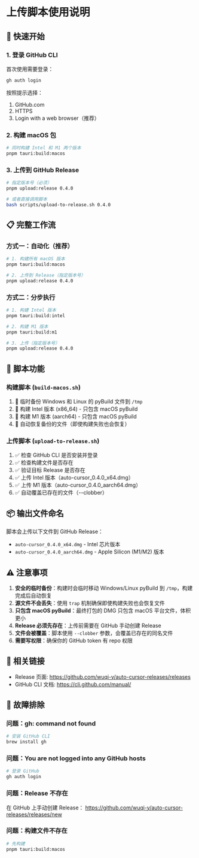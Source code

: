 # 上传脚本使用说明

## 🚀 快速开始

### 1. 登录 GitHub CLI

首次使用需要登录：

```bash
gh auth login
```

按照提示选择：
1. GitHub.com
2. HTTPS
3. Login with a web browser（推荐）

### 2. 构建 macOS 包

```bash
# 同时构建 Intel 和 M1 两个版本
pnpm tauri:build:macos
```

### 3. 上传到 GitHub Release

```bash
# 指定版本号（必须）
pnpm upload:release 0.4.0

# 或者直接调用脚本
bash scripts/upload-to-release.sh 0.4.0
```

## 📋 完整工作流

### 方式一：自动化（推荐）

```bash
# 1. 构建所有 macOS 版本
pnpm tauri:build:macos

# 2. 上传到 Release（指定版本号）
pnpm upload:release 0.4.0
```

### 方式二：分步执行

```bash
# 1. 构建 Intel 版本
pnpm tauri:build:intel

# 2. 构建 M1 版本
pnpm tauri:build:m1

# 3. 上传（指定版本号）
pnpm upload:release 0.4.0
```

## 🔧 脚本功能

### 构建脚本 (`build-macos.sh`)
1. 💾 临时备份 Windows 和 Linux 的 pyBuild 文件到 `/tmp`
2. 🔨 构建 Intel 版本 (x86_64) - 只包含 macOS pyBuild
3. 🔨 构建 M1 版本 (aarch64) - 只包含 macOS pyBuild
4. 🔄 自动恢复备份的文件（即使构建失败也会恢复）

### 上传脚本 (`upload-to-release.sh`)
1. ✅ 检查 GitHub CLI 是否安装并登录
2. ✅ 检查构建文件是否存在
3. ✅ 验证目标 Release 是否存在
4. ✅ 上传 Intel 版本（auto-cursor_0.4.0_x64.dmg）
5. ✅ 上传 M1 版本（auto-cursor_0.4.0_aarch64.dmg）
6. ✅ 自动覆盖已存在的文件（--clobber）

## 📦 输出文件命名

脚本会上传以下文件到 GitHub Release：

- `auto-cursor_0.4.0_x64.dmg` - Intel 芯片版本
- `auto-cursor_0.4.0_aarch64.dmg` - Apple Silicon (M1/M2) 版本

## ⚠️ 注意事项

1. **安全的临时备份**：构建时会临时移动 Windows/Linux pyBuild 到 `/tmp`，构建完成后自动恢复
2. **源文件不会丢失**：使用 `trap` 机制确保即使构建失败也会恢复文件
3. **只包含 macOS pyBuild**：最终打包的 DMG 只包含 macOS 平台文件，体积更小
4. **Release 必须先存在**：上传前需要在 GitHub 手动创建 Release
5. **文件会被覆盖**：脚本使用 `--clobber` 参数，会覆盖已存在的同名文件
6. **需要写权限**：确保你的 GitHub token 有 repo 权限

## 🔗 相关链接

- Release 页面: https://github.com/wuqi-y/auto-cursor-releases/releases
- GitHub CLI 文档: https://cli.github.com/manual/

## 🐛 故障排除

### 问题：gh: command not found
```bash
# 安装 GitHub CLI
brew install gh
```

### 问题：You are not logged into any GitHub hosts
```bash
# 登录 GitHub
gh auth login
```

### 问题：Release 不存在
在 GitHub 上手动创建 Release：
https://github.com/wuqi-y/auto-cursor-releases/releases/new

### 问题：构建文件不存在
```bash
# 先构建
pnpm tauri:build:macos
```

